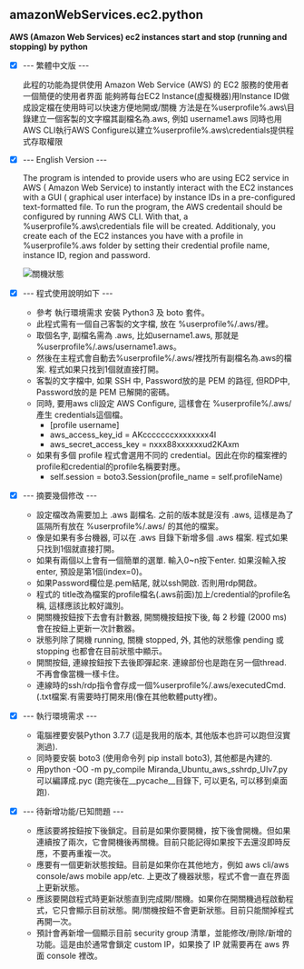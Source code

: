 ## amazonWebServices.ec2.python
**AWS (Amazon Web Services) ec2 instances start and stop (running and stopping) by python**

- [x] --- 繁體中文版 ---

    此程的功能為提供使用 Amazon Web Service (AWS) 的 EC2 服務的使用者一個簡便的使用者界面
    能夠將每台EC2 Instance(虛擬機器)用Instance ID做成設定檔在使用時可以快速方便地開或/關機
    方法是在%userprofile%\.aws\目錄建立一個客製的文字檔其副檔名為.aws, 例如 username1.aws
    同時也用AWS CLI執行AWS Configure以建立%userprofile%\.aws\credentials提供程式存取權限

- [x] --- English Version ---

    The program is intended to provide users who are using EC2 service in AWS (
    Amazon Web Service) to instantly interact with the EC2 instances with a GUI (
    graphical user interface) by instance IDs in a pre-configured text-formatted file.
    To run the program, the AWS credentail should be configured by running AWS CLI. 
    With that, a %userprofile%\.aws\credentials file will be created. Additionaly, 
    you create each of the EC2 instances you have with a profile in %userprofile%\.aws
    folder by setting their credential profile name, instance ID, region and password.

    ![關機狀態](https://github.com/spectreConstantine/amazonWebServices.ec2.python/blob/master/2020-04-27_094454.png)


- [x] --- 程式使用說明如下 ---

    * 參考 執行環境需求 安裝 Python3 及 boto 套件。
    * 此程式需有一個自己客製的文字檔, 放在 %userprofile%/.aws/裡。
    * 取個名字, 副檔名需為 .aws, 比如username1.aws, 那就是 %userprofile%/.aws/username1.aws。
    * 然後在主程式會自動去%userprofile%/.aws/裡找所有副檔名為.aws的檔案. 程式如果只找到1個就直接打開。
    * 客製的文字檔中, 如果 SSH 中, Password放的是 PEM 的路徑, 但RDP中, Password放的是 PEM 已解開的密碼。
    * 同時, 要用aws cli設定 AWS Configure, 這樣會在 %userprofile%/.aws/產生 credentials這個檔。
      * [profile username]
      * aws_access_key_id = AKcccccccxxxxxxxx4I
      * aws_secret_access_key = nxxx88xxxxxxud2KAxm
    * 如果有多個 profile 程式會選用不同的 credential。因此在你的檔案裡的profile和credential的profile名稱要對應。
      * self.session = boto3.Session(profile_name = self.profileName)

- [x] --- 摘要幾個修改 ---

    * 設定檔改為需要加上 .aws 副檔名. 之前的版本就是沒有 .aws, 這樣是為了區隔所有放在 %userprofile%/.aws/ 的其他的檔案。
    * 像是如果有多台機器, 可以在 .aws 目錄下新增多個 .aws 檔案. 程式如果只找到1個就直接打開。
    * 如果有兩個以上會有一個簡單的選單. 輸入0~n按下enter. 如果沒輸入按enter, 預設是第1個(index=0)。
    * 如果Password欄位是.pem結尾, 就以ssh開啟. 否則用rdp開啟。
    * 程式的 title改為檔案的profile檔名(.aws前面)加上/credential的profile名稱, 這樣應該比較好識別。
    * 開關機按鈕按下去會有計數器, 開關機按鈕按下後, 每 2 秒鐘 (2000 ms) 會在按鈕上更新一次計數器。
    * 狀態列除了開機 running, 關機 stopped, 外, 其他的狀態像 pending 或 stopping 也都會在目前狀態中顯示。
    * 開關按鈕, 連線按鈕按下去後即彈起來. 連線部份也是跑在另一個thread. 不再會像當機一樣卡住。
    * 連線時的ssh/rdp指令會存成一個%userprofile%/.aws/executedCmd.(.txt檔案.有需要時打開來用(像在其他軟體putty裡)。


- [x] --- 執行環境需求 ---

    * 電腦裡要安裝Python 3.7.7 (這是我用的版本, 其他版本也許可以跑但沒實測過).
    * 同時要安裝 boto3 (使用命令列 pip install boto3), 其他都是內建的. 
    * 用python -OO -m py_compile Miranda_Ubuntu_aws_sshrdp_UIv7.py 可以編譯成.pyc (跑完後在__pycache__目錄下, 可以更名, 可以移到桌面跑).

- [x] --- 待新增功能/已知問題 ---    

    * 應該要將按鈕按下後鎖定。目前是如果你要開機，按下後會開機。但如果連續按了兩次，它會開機後再關機。目前只能記得如果按下去還沒即時反應，不要再重複一次。
    * 應要有一個更新狀態按鈕。目前是如果你在其他地方，例如 aws cli/aws console/aws mobile app/etc. 上更改了機器狀態，程式不會一直在界面上更新狀態。
    * 應該要開啟程式時更新狀態直到完成開/關機。如果你在開關機過程啟動程式，它只會顯示目前狀態。開/關機按鈕不會更新狀態。目前只能關掉程式再開一次。
    * 預計會再新增一個顯示目前 security group 清單，並能修改/刪除/新增的功能。這是由於通常會鎖定 custom IP，如果換了 IP 就需要再在 aws 界面 console 裡改。
